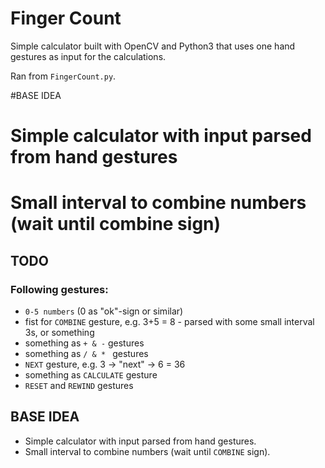 # Finger Count

Simple calculator built with OpenCV and Python3 that uses one hand gestures as input for the calculations. 

Ran from `FingerCount.py`.

#BASE IDEA
# Simple calculator with input parsed from hand gestures
# Small interval to combine numbers (wait until combine sign)

## TODO
### Following gestures:
* `0-5 numbers` (0 as "ok"-sign or similar)
* fist for `COMBINE` gesture, e.g. 3+5 = 8 - parsed with some small interval 3s, or something
* something as `+ & -` gestures
* something as `/ & * ` gestures
* `NEXT` gesture, e.g. 3 -> "next" -> 6 = 36
* something as `CALCULATE` gesture
* `RESET` and `REWIND` gestures

## BASE IDEA
* Simple calculator with input parsed from hand gestures.
* Small interval to combine numbers (wait until `COMBINE` sign).